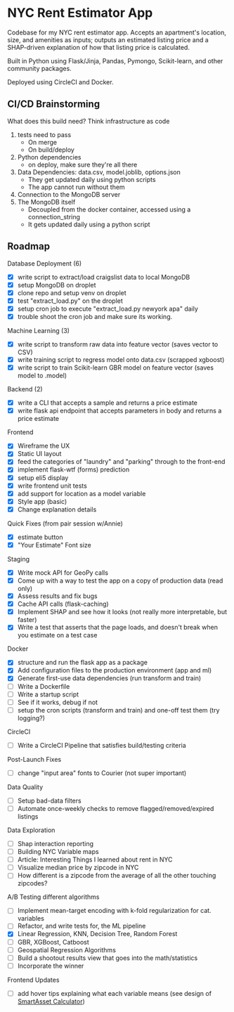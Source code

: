 # NYC Rent Estimator App

Codebase for my NYC rent estimator app. Accepts an apartment's location, size, and amenities as inputs; outputs an estimated listing price and a SHAP-driven explanation of how that listing price is calculated.

Built in Python using Flask/Jinja, Pandas, Pymongo, Scikit-learn, and other community packages.

Deployed using CircleCI and Docker.

## CI/CD Brainstorming

What does this build need? Think infrastructure as code

1. tests need to pass
   - On merge
   - On build/deploy
2. Python dependencies
   - on deploy, make sure they're all there
3. Data Dependencies: data.csv, model.joblib, options.json
   - They get updated daily using python scripts
   - The app cannot run without them
4. Connection to the MongoDB server
5. The MongoDB itself
   - Decoupled from the docker container, accessed using a connection_string
   - It gets updated daily using a python script

## Roadmap

Database Deployment (6)

- [x] write script to extract/load craigslist data to local MongoDB
- [x] setup MongoDB on droplet
- [x] clone repo and setup venv on droplet
- [x] test "extract_load.py" on the droplet
- [x] setup cron job to execute "extract_load.py newyork apa" daily
- [x] trouble shoot the cron job and make sure its working.

Machine Learning (3)

- [x] write script to transform raw data into feature vector (saves vector to CSV)
- [x] write training script to regress model onto data.csv (scrapped xgboost)
- [x] write script to train Scikit-learn GBR model on feature vector (saves model to .model)

Backend (2)

- [x] write a CLI that accepts a sample and returns a price estimate
- [x] write flask api endpoint that accepts parameters in body and returns a price estimate

Frontend

- [x] Wireframe the UX
- [x] Static UI layout
- [x] feed the categories of "laundry" and "parking" through to the front-end
- [x] implement flask-wtf (forms) prediction
- [x] setup eli5 display
- [x] write frontend unit tests
- [x] add support for location as a model variable
- [x] Style app (basic)
- [x] Change explanation details

Quick Fixes (from pair session w/Annie)

- [x] estimate button
- [x] "Your Estimate" Font size

Staging

- [x] Write mock API for GeoPy calls
- [x] Come up with a way to test the app on a copy of production data (read only)
- [x] Assess results and fix bugs
- [x] Cache API calls (flask-caching)
- [x] Implement SHAP and see how it looks (not really more interpretable, but faster)
- [x] Write a test that asserts that the page loads, and doesn't break when you estimate on a test case

Docker

- [x] structure and run the flask app as a package
- [x] Add configuration files to the production environment (app and ml)
- [x] Generate first-use data dependencies (run transform and train)
- [ ] Write a Dockerfile
- [ ] Write a startup script
- [ ] See if it works, debug if not
- [ ] setup the cron scripts (transform and train) and one-off test them (try logging?)

CircleCI

- [ ] Write a CircleCI Pipeline that satisfies build/testing criteria

Post-Launch Fixes

- [ ] change "input area" fonts to Courier (not super important)

Data Quality

- [ ] Setup bad-data filters
- [ ] Automate once-weekly checks to remove flagged/removed/expired listings

Data Exploration

- [ ] Shap interaction reporting
- [ ] Building NYC Variable maps
- [ ] Article: Interesting Things I learned about rent in NYC
- [ ] Visualize median price by zipcode in NYC
- [ ] How different is a zipcode from the average of all the other touching zipcodes?

A/B Testing different algorithms

- [ ] Implement mean-target encoding with k-fold regularization for cat. variables
- [ ] Refactor, and write tests for, the ML pipeline
- [x] Linear Regression, KNN, Decision Tree, Random Forest
- [ ] GBR, XGBoost, Catboost
- [ ] Geospatial Regression Algorithms
- [ ] Build a shootout results view that goes into the math/statistics
- [ ] Incorporate the winner

Frontend Updates

- [ ] add hover tips explaining what each variable means (see design of [SmartAsset Calculator](https://smartasset.com/taxes/income-taxes))
